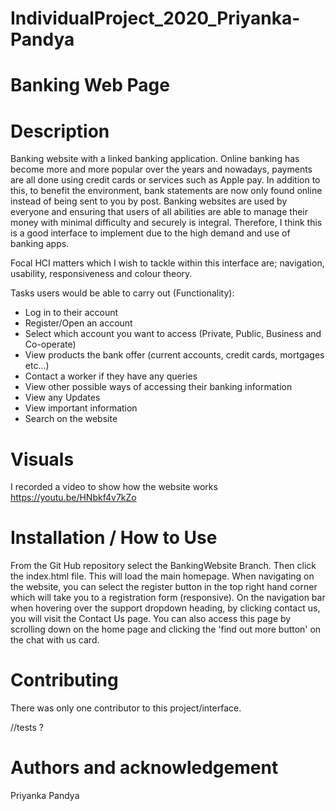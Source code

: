 # IndividualProject_2020_Priyanka-Pandya

# Banking Web Page 

# Description 
Banking website with a linked banking application. Online banking has become more and more popular over the years and 
nowadays, payments are all done using credit cards or services such as Apple pay. In addition to this, to benefit the 
environment, bank statements are now only found online instead of being sent to you by post. Banking websites are used 
by everyone and ensuring that users of all abilities are able to manage their money with minimal difficulty and securely 
is integral.  Therefore, I think this is a good interface to implement due to the high demand and use of banking apps. 

Focal HCI matters which I wish to tackle within this interface are; navigation, usability, responsiveness and colour theory.

Tasks users would be able to carry out (Functionality): 
- Log in to their account 
- Register/Open an account
- Select which account you want to access (Private, Public, Business and Co-operate)
- View products the bank offer (current accounts, credit cards, mortgages etc...)
- Contact a worker if they have any queries
- View other possible ways of accessing their banking information 
- View any Updates 
- View important information
- Search on the website 

# Visuals 
I recorded a video to show how the website works
https://youtu.be/HNbkf4v7kZo

# Installation / How to Use 
From the Git Hub repository select the BankingWebsite Branch. Then click the index.html file. This will load the main 
homepage. When navigating on the website, you can select the register button in the top right hand corner which will 
take you to a registration form (responsive). On the navigation bar when hovering over the support dropdown heading, 
by clicking contact us, you will visit the Contact Us page. You can also access this page by scrolling down on the home
page and clicking the 'find out more button' on the chat with us card. 


# Contributing 
There was only one contributor to this project/interface. 

//tests ? 

# Authors and acknowledgement
Priyanka Pandya 
